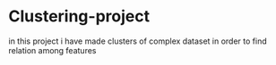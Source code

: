 # Clustering-project
in this project i have made clusters of complex dataset in order to find relation among features 
